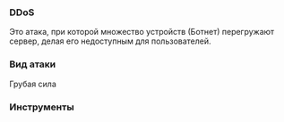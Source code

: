 
### DDoS
Это атака, при которой множество устройств (Ботнет) перегружают сервер, делая его недоступным для пользователей.

### Вид атаки
Грубая сила

### Инструменты
